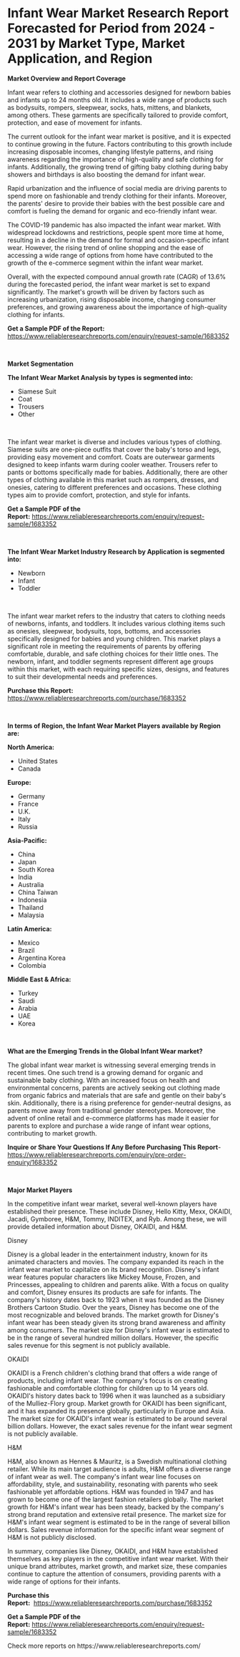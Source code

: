 <p><h1>Infant Wear Market Research Report Forecasted for Period from 2024 -  2031 by Market Type, Market Application, and Region</h1></p><p><strong>Market Overview and Report Coverage</strong></p>
<p><p>Infant wear refers to clothing and accessories designed for newborn babies and infants up to 24 months old. It includes a wide range of products such as bodysuits, rompers, sleepwear, socks, hats, mittens, and blankets, among others. These garments are specifically tailored to provide comfort, protection, and ease of movement for infants.</p><p>The current outlook for the infant wear market is positive, and it is expected to continue growing in the future. Factors contributing to this growth include increasing disposable incomes, changing lifestyle patterns, and rising awareness regarding the importance of high-quality and safe clothing for infants. Additionally, the growing trend of gifting baby clothing during baby showers and birthdays is also boosting the demand for infant wear.</p><p>Rapid urbanization and the influence of social media are driving parents to spend more on fashionable and trendy clothing for their infants. Moreover, the parents' desire to provide their babies with the best possible care and comfort is fueling the demand for organic and eco-friendly infant wear.</p><p>The COVID-19 pandemic has also impacted the infant wear market. With widespread lockdowns and restrictions, people spent more time at home, resulting in a decline in the demand for formal and occasion-specific infant wear. However, the rising trend of online shopping and the ease of accessing a wide range of options from home have contributed to the growth of the e-commerce segment within the infant wear market.</p><p>Overall, with the expected compound annual growth rate (CAGR) of 13.6% during the forecasted period, the infant wear market is set to expand significantly. The market's growth will be driven by factors such as increasing urbanization, rising disposable income, changing consumer preferences, and growing awareness about the importance of high-quality clothing for infants.</p></p>
<p><strong>Get a Sample PDF of the Report:</strong> <a href="https://www.reliableresearchreports.com/enquiry/request-sample/1683352">https://www.reliableresearchreports.com/enquiry/request-sample/1683352</a></p>
<p>&nbsp;</p>
<p><strong>Market Segmentation</strong></p>
<p><strong>The Infant Wear Market Analysis by types is segmented into:</strong></p>
<p><ul><li>Siamese Suit</li><li>Coat</li><li>Trousers</li><li>Other</li></ul></p>
<p>&nbsp;</p>
<p><p>The infant wear market is diverse and includes various types of clothing. Siamese suits are one-piece outfits that cover the baby's torso and legs, providing easy movement and comfort. Coats are outerwear garments designed to keep infants warm during cooler weather. Trousers refer to pants or bottoms specifically made for babies. Additionally, there are other types of clothing available in this market such as rompers, dresses, and onesies, catering to different preferences and occasions. These clothing types aim to provide comfort, protection, and style for infants.</p></p>
<p><strong>Get a Sample PDF of the Report:</strong>&nbsp;<a href="https://www.reliableresearchreports.com/enquiry/request-sample/1683352">https://www.reliableresearchreports.com/enquiry/request-sample/1683352</a></p>
<p>&nbsp;</p>
<p><strong>The Infant Wear Market Industry Research by Application is segmented into:</strong></p>
<p><ul><li>Newborn</li><li>Infant</li><li>Toddler</li></ul></p>
<p>&nbsp;</p>
<p><p>The infant wear market refers to the industry that caters to clothing needs of newborns, infants, and toddlers. It includes various clothing items such as onesies, sleepwear, bodysuits, tops, bottoms, and accessories specifically designed for babies and young children. This market plays a significant role in meeting the requirements of parents by offering comfortable, durable, and safe clothing choices for their little ones. The newborn, infant, and toddler segments represent different age groups within this market, with each requiring specific sizes, designs, and features to suit their developmental needs and preferences.</p></p>
<p><strong>Purchase this Report:</strong>&nbsp; <a href="https://www.reliableresearchreports.com/purchase/1683352">https://www.reliableresearchreports.com/purchase/1683352</a></p>
<p>&nbsp;</p>
<p><strong>In terms of Region, the Infant Wear Market Players available by Region are:</strong></p>
<p>
    <p> <strong> North America: </strong>
        <ul>
            <li>United States</li>
            <li>Canada</li>
        </ul>
        </p> 
    <p> <strong> Europe: </strong>
        <ul>
            <li>Germany</li>
            <li>France</li>
            <li>U.K.</li>
            <li>Italy</li>
            <li>Russia</li>
        </ul>
        </p> 
    <p> <strong> Asia-Pacific: </strong>
        <ul>
            <li>China</li>
            <li>Japan</li>
            <li>South Korea</li>
            <li>India</li>
            <li>Australia</li>
            <li>China Taiwan</li>
            <li>Indonesia</li>
            <li>Thailand</li>
            <li>Malaysia</li>
        </ul>
        </p> 
    <p> <strong> Latin America: </strong>
        <ul>
            <li>Mexico</li>
            <li>Brazil</li>
            <li>Argentina Korea</li>
            <li>Colombia</li>
        </ul>
        </p> 
    <p> <strong> Middle East & Africa: </strong>
        <ul>
            <li>Turkey</li>
            <li>Saudi</li>
            <li>Arabia</li>
            <li>UAE</li>
            <li>Korea</li>
        </ul>
    </p>
    </p>
<p>&nbsp;</p>
<p><strong>What are the Emerging Trends in the Global Infant Wear market?</strong></p>
<p><p>The global infant wear market is witnessing several emerging trends in recent times. One such trend is a growing demand for organic and sustainable baby clothing. With an increased focus on health and environmental concerns, parents are actively seeking out clothing made from organic fabrics and materials that are safe and gentle on their baby's skin. Additionally, there is a rising preference for gender-neutral designs, as parents move away from traditional gender stereotypes. Moreover, the advent of online retail and e-commerce platforms has made it easier for parents to explore and purchase a wide range of infant wear options, contributing to market growth.</p></p>
<p><strong>Inquire or Share Your Questions If Any Before Purchasing This Report</strong>- <a href="https://www.reliableresearchreports.com/enquiry/pre-order-enquiry/1683352">https://www.reliableresearchreports.com/enquiry/pre-order-enquiry/1683352</a></p>
<p>&nbsp;</p>
<p><strong>Major Market Players</strong></p>
<p><p>In the competitive infant wear market, several well-known players have established their presence. These include Disney, Hello Kitty, Mexx, OKAIDI, Jacadi, Gymboree, H&M, Tommy, INDITEX, and Ryb. Among these, we will provide detailed information about Disney, OKAIDI, and H&M.</p><p>Disney</p><p>Disney is a global leader in the entertainment industry, known for its animated characters and movies. The company expanded its reach in the infant wear market to capitalize on its brand recognition. Disney's infant wear features popular characters like Mickey Mouse, Frozen, and Princesses, appealing to children and parents alike. With a focus on quality and comfort, Disney ensures its products are safe for infants. The company's history dates back to 1923 when it was founded as the Disney Brothers Cartoon Studio. Over the years, Disney has become one of the most recognizable and beloved brands. The market growth for Disney's infant wear has been steady given its strong brand awareness and affinity among consumers. The market size for Disney's infant wear is estimated to be in the range of several hundred million dollars. However, the specific sales revenue for this segment is not publicly available.</p><p>OKAIDI</p><p>OKAIDI is a French children's clothing brand that offers a wide range of products, including infant wear. The company's focus is on creating fashionable and comfortable clothing for children up to 14 years old. OKAIDI's history dates back to 1996 when it was launched as a subsidiary of the Mulliez-Flory group. Market growth for OKAIDI has been significant, and it has expanded its presence globally, particularly in Europe and Asia. The market size for OKAIDI's infant wear is estimated to be around several billion dollars. However, the exact sales revenue for the infant wear segment is not publicly available.</p><p>H&M</p><p>H&M, also known as Hennes & Mauritz, is a Swedish multinational clothing retailer. While its main target audience is adults, H&M offers a diverse range of infant wear as well. The company's infant wear line focuses on affordability, style, and sustainability, resonating with parents who seek fashionable yet affordable options. H&M was founded in 1947 and has grown to become one of the largest fashion retailers globally. The market growth for H&M's infant wear has been steady, backed by the company's strong brand reputation and extensive retail presence. The market size for H&M's infant wear segment is estimated to be in the range of several billion dollars. Sales revenue information for the specific infant wear segment of H&M is not publicly disclosed.</p><p>In summary, companies like Disney, OKAIDI, and H&M have established themselves as key players in the competitive infant wear market. With their unique brand attributes, market growth, and market size, these companies continue to capture the attention of consumers, providing parents with a wide range of options for their infants.</p></p>
<p><strong>Purchase this Report:</strong>&nbsp;&nbsp;<a href="https://www.reliableresearchreports.com/purchase/1683352">https://www.reliableresearchreports.com/purchase/1683352</a></p>
<p></p>
<p><strong>Get a Sample PDF of the Report:</strong>&nbsp;<a href="https://www.reliableresearchreports.com/enquiry/request-sample/1683352">https://www.reliableresearchreports.com/enquiry/request-sample/1683352</a></p>
<p>Check more reports on https://www.reliableresearchreports.com/</p>